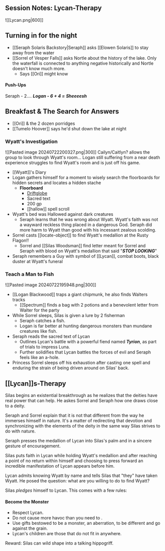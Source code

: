 ## Session Notes: Lycan-Therapy
![[Lycan.png|600]]
## Turning in for the night 
- [[Seraph Solaris Backstory|Seraph]] asks [[Elowen Solaris]] to stay away from the water 
- [[Sorrel of Vesper Falls]] asks Nortle about the history of the lake. Only the waterfall is connected to anything negative historically and Nortle doesn't know much more.
	- Says [[Ori]] might know
#### Push-Ups
Seraph - 2....
***Logan - 6 + 4 =*** ***Sheeeesh***
## Breakfast & The Search for Answers
- [[Ori]] & the 2 dozen porridges
- [[Tumelo Hoover]] says he'd shut down the lake at night

### Wyatt's Investigation
![[Pasted image 20240722200327.png|300]]
Cailyn/Caitlyn? allows the group to look through Wyatt's room... Logan still suffering from a near death experience struggles to find Wyatt's room and is just off his game.
- [[Wyatt]]'s Diary 
- Logan gathers himself for a moment to wisely search the floorboards for hidden secrets and locates a hidden stache
	- **Floorboard**
		- [Driftglobe](https://www.aidedd.org/dnd/om.php?vo=driftglobe)
		- Sacred text
		- 200 gp
		- [[hallow]] spell scroll
- Wyatt's bed was Hallowed against dark creatures 
	- Seraph learns that he was wrong about Wyatt. Wyatt's faith was not a wayward reckless thing placed in a dangerous God. Seraph did more harm to Wyatt than good with his incessant zealous scolding.
- Sorrel casts [[locate-object]] to find Wyatt's medallion at the Rusty Flagon!!
	- Sorrel and [[Silas Woodsman]] find letter meant for Sorrel and Seraph with blood on Wyatt's medallion that said "***STOP LOOKING***"
- Seraph remembers a Guy with symbol of [[Lycan]], combat boots, black duster at Wyatt's funeral
### Teach a Man to Fish 
![[Pasted image 20240722195948.png|300]]
- [[Logan Blackwood]] traps a giant chipmunk, he also finds Walters tracks 
	- [[Spectrum]] finds a bag with 2 potions and a benevolent letter from Walter for the party 
- While Sorrel sleeps, Silas is given a lure by 2 fisherman
	- Seraph catches a fish.
	- Logan is far better at hunting dangerous monsters than mundane creatures like fish.
- Seraph reads the sacred text of Lycan 
	- Outlines Lycan's battle with a powerful fiend named ***Tyrion***, as part of trials to impress Luna.
	- Further solidifies that Lycan battles the forces of evil and Seraph feels like an a-hole.
- Princess Sorrel sleeps off his exhaustion after casting one spell and enduring the strain of being driven around on Silas' back.
## [[Lycan]]s-Therapy
Silas begins an existential breakthrough as he realizes that the deities have real power that can help. He askes Sorrel and Seraph how one draws close to a deity.

Seraph and Sorrel explain that it is not that different from the way he immerses himself in nature. It's a matter of redirecting that devotion and synchronizing with the elements of the deity in the same way Silas strives to do with nature.

Seraph presses the medallion of Lycan into Silas's palm and in a sincere gesture of encouragement. 

Silas puts faith in Lycan while holding Wyatt's medallion and after reaching a point of no return within himself and choosing to press forward an incredible manifestation of Lycan appears before him.

Lycan admits knowing Wyatt by name and tells Silas that "they" have taken Wyatt. He posed the question: what are you willing to do to find Wyatt?

Silas *pledges* himself to Lycan. This comes with a few rules:

#### **Become the Monster**
- Respect Lycan.
- Do not cause more havoc than you need to .
- Use gifts bestowed to be a monster, an aberration, to be different and go against the grain.
- Lycan's children are those that do not fit in anywhere.

Reward: Silas can wild shape into a talking hippogriff.